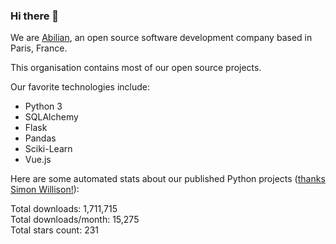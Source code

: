 ### Hi there 👋

We are [Abilian](https://abilian.com/), an open source software development company based in Paris, France.

This organisation contains most of our open source projects.

Our favorite technologies include:

- Python 3
- SQLAlchemy
- Flask
- Pandas
- Sciki-Learn
- Vue.js

Here are some automated stats about our published Python projects
([thanks Simon Willison!][sw-post]):

<!--marker-->
Total downloads: 1,711,715<br>
Total downloads/month: 15,275<br>
Total stars count: 231
<!--end-->

[sw-post]: https://simonwillison.net/2020/Jul/10/self-updating-profile-readme/